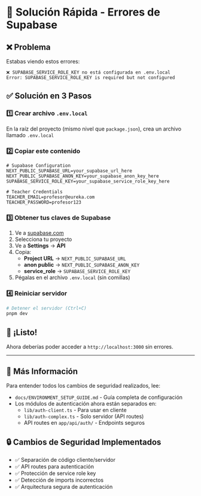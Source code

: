 # 🚀 Solución Rápida - Errores de Supabase

## ❌ Problema
Estabas viendo estos errores:
```
❌ SUPABASE_SERVICE_ROLE_KEY no está configurada en .env.local
Error: SUPABASE_SERVICE_ROLE_KEY is required but not configured
```

## ✅ Solución en 3 Pasos

### 1️⃣ Crear archivo `.env.local`
En la raíz del proyecto (mismo nivel que `package.json`), crea un archivo llamado `.env.local`

### 2️⃣ Copiar este contenido
```env
# Supabase Configuration
NEXT_PUBLIC_SUPABASE_URL=your_supabase_url_here
NEXT_PUBLIC_SUPABASE_ANON_KEY=your_supabase_anon_key_here
SUPABASE_SERVICE_ROLE_KEY=your_supabase_service_role_key_here

# Teacher Credentials
TEACHER_EMAIL=profesor@eureka.com
TEACHER_PASSWORD=profesor123
```

### 3️⃣ Obtener tus claves de Supabase
1. Ve a [supabase.com](https://supabase.com)
2. Selecciona tu proyecto
3. Ve a **Settings** → **API**
4. Copia:
   - **Project URL** → `NEXT_PUBLIC_SUPABASE_URL`
   - **anon public** → `NEXT_PUBLIC_SUPABASE_ANON_KEY`
   - **service_role** → `SUPABASE_SERVICE_ROLE_KEY`
5. Pégalas en el archivo `.env.local` (sin comillas)

### 4️⃣ Reiniciar servidor
```bash
# Detener el servidor (Ctrl+C)
pnpm dev
```

## 🎉 ¡Listo!
Ahora deberías poder acceder a `http://localhost:3000` sin errores.

---

## 📖 Más Información
Para entender todos los cambios de seguridad realizados, lee:
- `docs/ENVIRONMENT_SETUP_GUIDE.md` - Guía completa de configuración
- Los módulos de autenticación ahora están separados en:
  - `lib/auth-client.ts` - Para usar en cliente
  - `lib/auth-complex.ts` - Solo servidor (API routes)
  - API routes en `app/api/auth/` - Endpoints seguros

## 🔒 Cambios de Seguridad Implementados
- ✅ Separación de código cliente/servidor
- ✅ API routes para autenticación
- ✅ Protección de service role key
- ✅ Detección de imports incorrectos
- ✅ Arquitectura segura de autenticación



